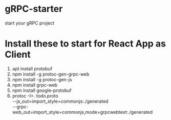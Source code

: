 # gRPC-starter
start your gRPC project

# Install these to start for React App as Client
1. apt install protobuf
2. npm install -g protoc-gen-grpc-web
3. npm install -g protoc-gen-js
4. npm install grpc-web
5. npm install google-protobuf
6. protoc -I=. todo.proto \
  --js_out=import_style=commonjs:./generated \
  --grpc-web_out=import_style=commonjs,mode=grpcwebtext:./generated

